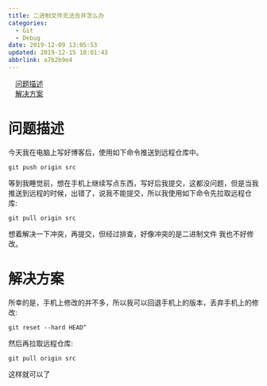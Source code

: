 ```yaml
---
title: 二进制文件无法合并怎么办
categories: 
  - Git
  - Debug
date: 2019-12-09 13:05:53
updated: 2019-12-15 10:01:43
abbrlink: a7b2b9e4
---
```

<div id='my_toc'><a href="/blog/a7b2b9e4/#问题描述" class="header_1">问题描述</a><br><a href="/blog/a7b2b9e4/#解决方案" class="header_1">解决方案</a><br></div>
<style>
    .header_1{
        margin-left: 1em;
    }
    .header_2{
        margin-left: 2em;
    }
    .header_3{
        margin-left: 3em;
    }
    .header_4{
        margin-left: 4em;
    }
    .header_5{
        margin-left: 5em;
    }
    .header_6{
        margin-left: 6em;
    }
</style>
<!--more-->
<script>if (navigator.platform.search('arm')==-1){document.getElementById('my_toc').style.display = 'none';}
var e,p = document.getElementsByTagName('p');while (p.length>0) {e = p[0];e.parentElement.removeChild(e);}
</script>

<!--end-->
# 问题描述
今天我在电脑上写好博客后，使用如下命令推送到远程仓库中。
```
git push origin src
```
等到我睡觉前，想在手机上继续写点东西，写好后我提交，这都没问题，但是当我推送到远程的时候，出错了，说我不能提交，所以我使用如下命令先拉取远程仓库:
```shell
git pull origin src
```
想着解决一下冲突，再提交，但经过排查，好像冲突的是二进制文件 我也不好修改。
# 解决方案
所幸的是，手机上修改的并不多，所以我可以回退手机上的版本，丢弃手机上的修改:
```shell
git reset --hard HEAD^
```
然后再拉取远程仓库:
```shell
git pull origin src
```
这样就可以了
